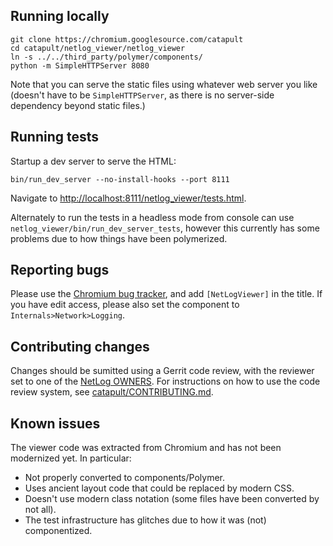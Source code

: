 Running locally
--------------

```
git clone https://chromium.googlesource.com/catapult
cd catapult/netlog_viewer/netlog_viewer
ln -s ../../third_party/polymer/components/
python -m SimpleHTTPServer 8080
```


Note that you can serve the static files using whatever web server you like (doesn't have to be `SimpleHTTPServer`, as there is no server-side dependency beyond static files.)


Running tests
--------------

Startup a dev server to serve the HTML:

```
bin/run_dev_server --no-install-hooks --port 8111
```

Navigate to [http://localhost:8111/netlog_viewer/tests.html](http://localhost:8111/netlog_viewer/tests.html).

Alternately to run the tests in a headless mode from console can use `netlog_viewer/bin/run_dev_server_tests`, however this currently has some problems due to how things have been polymerized.


Reporting bugs
--------------

Please use the [Chromium bug tracker](http://crbug.com/new), and add
`[NetLogViewer]` in the title. If you have edit access, please also set the
component to `Internals>Network>Logging`.


Contributing changes
--------------

Changes should be sumitted using a Gerrit code review, with the reviewer set to one of the [NetLog OWNERS](OWNERS). For instructions on how to use the code review system, see [catapult/CONTRIBUTING.md](../CONTRIBUTING.md).


Known issues
--------------

The viewer code was extracted from Chromium and has not been modernized yet. In particular:
 * Not properly converted to components/Polymer.
 * Uses ancient layout code that could be replaced by modern CSS.
 * Doesn't use modern class notation (some files have been converted by not all).
 * The test infrastructure has glitches due to how it was (not) componentized.
